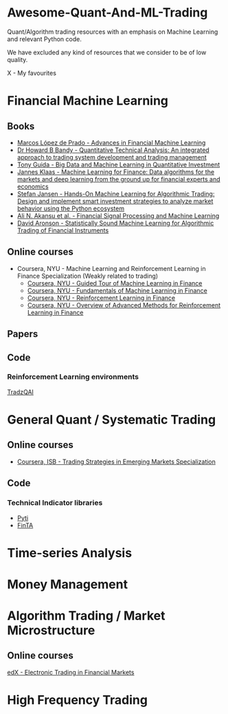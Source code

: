 # Awesome-Quant-And-ML-Trading
Quant/Algorithm trading resources with an emphasis on Machine Learning and relevant Python code. 

We have excluded any kind of resources that we consider to be of low quality.  

X - My favourites

# Financial Machine Learning
## Books

* [Marcos López de Prado - Advances in Financial Machine Learning](https://www.amazon.com/Advances-Financial-Machine-Learning-Marcos-ebook/dp/B079KLDW21/ref=sr_1_1?s=books&ie=UTF8&qid=1541717436&sr=1-1)
* [Dr Howard B Bandy - Quantitative Technical Analysis: An integrated approach to trading system development and trading management](https://www.amazon.com/Quantitative-Technical-Analysis-integrated-development/dp/0979183855/ref=sr_1_1?s=books&ie=UTF8&qid=1541718134&sr=1-1)
* [Tony Guida - Big Data and Machine Learning in Quantitative Investment](https://www.amazon.com/Machine-Learning-Quantitative-Investment-Finance/dp/1119522196/ref=sr_1_1?s=books&ie=UTF8&qid=1541717791&sr=1-1)
* [Jannes Klaas - Machine Learning for Finance: Data algorithms for the markets and deep learning from the ground up for financial experts and economics](https://www.amazon.com/Machine-Learning-Finance-algorithms-financial-ebook/dp/B07BDK6LF9/ref=sr_1_1?s=digital-text&ie=UTF8&qid=1541717605&sr=1-1)
* [Stefan Jansen - Hands-On Machine Learning for Algorithmic Trading: Design and implement smart investment strategies to analyze market behavior using the Python ecosystem](https://www.amazon.com/Hands-Machine-Learning-Algorithmic-Trading-ebook/dp/B07JLFH7C5/ref=sr_1_1?s=digital-text&ie=UTF8&qid=1541717705&sr=1-1)
* [Ali N. Akansu et al. - Financial Signal Processing and Machine Learning](https://www.amazon.com/Financial-Signal-Processing-Machine-Learning/dp/1118745671/ref=sr_1_1?s=books&ie=UTF8&qid=1541718070&sr=1-1)
* [David Aronson - Statistically Sound Machine Learning for Algorithmic Trading of Financial Instruments](https://www.amazon.com/Statistically-Learning-Algorithmic-Financial-Instruments/dp/148950771X/ref=sr_1_3?s=books&ie=UTF8&qid=1541718293&sr=1-3)

## Online courses


* Coursera, NYU - Machine Learning and Reinforcement Learning in Finance Specialization (Weakly related to trading)
  * [Coursera, NYU - Guided Tour of Machine Learning in Finance](https://www.coursera.org/learn/guided-tour-machine-learning-finance)
  * [Coursera, NYU - Fundamentals of Machine Learning in Finance](https://www.coursera.org/learn/fundamentals-machine-learning-in-finance)
  * [Coursera, NYU - Reinforcement Learning in Finance](https://www.coursera.org/learn/reinforcement-learning-in-finance)
  * [Coursera, NYU - Overview of Advanced Methods for Reinforcement Learning in Finance](https://www.coursera.org/learn/advanced-methods-reinforcement-learning-finance)

## Papers
## Code
### Reinforcement Learning environments
[TradzQAI](https://github.com/kkuette/TradzQAI)  

# General Quant / Systematic Trading

## Online courses
* [Coursera, ISB - Trading Strategies in Emerging Markets Specialization](https://www.coursera.org/specializations/trading-strategy#courses)

## Code
### Technical Indicator libraries

* [Pyti](https://github.com/kylejusticemagnuson/pyti)  
* [FinTA](https://github.com/peerchemist/finta)

# Time-series Analysis

# Money Management

# Algorithm Trading / Market Microstructure

## Online courses
[edX - Electronic Trading in Financial Markets](https://www.edx.org/course/electronic-trading-in-financial-markets)

# High Frequency Trading

